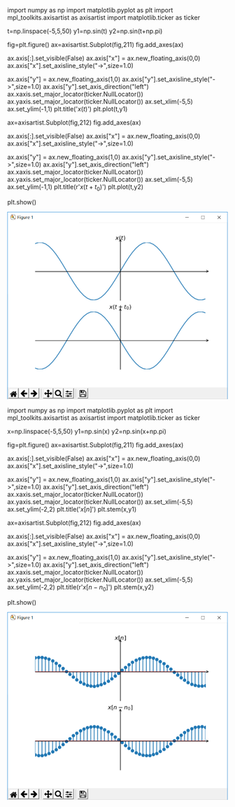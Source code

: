 import numpy as np
import matplotlib.pyplot as plt
import mpl_toolkits.axisartist as axisartist
import matplotlib.ticker as ticker

t=np.linspace(-5,5,50)
y1=np.sin(t)
y2=np.sin(t+np.pi)

fig=plt.figure()
ax=axisartist.Subplot(fig,211)
fig.add_axes(ax)



ax.axis[:].set_visible(False)
ax.axis["x"] = ax.new_floating_axis(0,0)
ax.axis["x"].set_axisline_style("->",size=1.0)

ax.axis["y"] = ax.new_floating_axis(1,0)
ax.axis["y"].set_axisline_style("->",size=1.0)
ax.axis["y"].set_axis_direction("left")
ax.xaxis.set_major_locator(ticker.NullLocator())
ax.yaxis.set_major_locator(ticker.NullLocator())
ax.set_xlim(-5,5)
ax.set_ylim(-1,1)
plt.title('$x(t)$')
plt.plot(t,y1)

ax=axisartist.Subplot(fig,212)
fig.add_axes(ax)

ax.axis[:].set_visible(False)
ax.axis["x"] = ax.new_floating_axis(0,0)
ax.axis["x"].set_axisline_style("->",size=1.0)

ax.axis["y"] = ax.new_floating_axis(1,0)
ax.axis["y"].set_axisline_style("->",size=1.0)
ax.axis["y"].set_axis_direction("left")
ax.xaxis.set_major_locator(ticker.NullLocator())
ax.yaxis.set_major_locator(ticker.NullLocator())
ax.set_xlim(-5,5)
ax.set_ylim(-1,1)
plt.title(r'$x(t+t_0)$')
plt.plot(t,y2)

plt.show()

<center>
<img
src="连续.png">
</center>


import numpy as np
import matplotlib.pyplot as plt
import mpl_toolkits.axisartist as axisartist
import matplotlib.ticker as ticker

x=np.linspace(-5,5,50)
y1=np.sin(x)
y2=np.sin(x+np.pi)

fig=plt.figure()
ax=axisartist.Subplot(fig,211)
fig.add_axes(ax)



ax.axis[:].set_visible(False)
ax.axis["x"] = ax.new_floating_axis(0,0)
ax.axis["x"].set_axisline_style("->",size=1.0)

ax.axis["y"] = ax.new_floating_axis(1,0)
ax.axis["y"].set_axisline_style("->",size=1.0)
ax.axis["y"].set_axis_direction("left")
ax.xaxis.set_major_locator(ticker.NullLocator())
ax.yaxis.set_major_locator(ticker.NullLocator())
ax.set_xlim(-5,5)
ax.set_ylim(-2,2)
plt.title('$x[n]$')
plt.stem(x,y1)

ax=axisartist.Subplot(fig,212)
fig.add_axes(ax)

ax.axis[:].set_visible(False)
ax.axis["x"] = ax.new_floating_axis(0,0)
ax.axis["x"].set_axisline_style("->",size=1.0)

ax.axis["y"] = ax.new_floating_axis(1,0)
ax.axis["y"].set_axisline_style("->",size=1.0)
ax.axis["y"].set_axis_direction("left")
ax.xaxis.set_major_locator(ticker.NullLocator())
ax.yaxis.set_major_locator(ticker.NullLocator())
ax.set_xlim(-5,5)
ax.set_ylim(-2,2)
plt.title(r'$x[n-n_0]$')
plt.stem(x,y2)

plt.show()
<center>
<img
src="离散.png">
</center>

